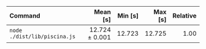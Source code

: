 | Command | Mean [s] | Min [s] | Max [s] | Relative |
|:---|---:|---:|---:|---:|
| `node ./dist/lib/piscina.js` | 12.724 ± 0.001 | 12.723 | 12.725 | 1.00 |
